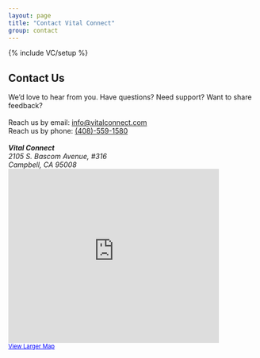 ```yaml
---
layout: page
title: "Contact Vital Connect"
group: contact
---
```

{% include VC/setup %}

Contact Us
----------
<div class="row">
	<div class="span5">
		We’d love to hear from you. Have questions? Need support? Want to share feedback?<br/><br/>
		Reach us by email: <a href="mailto:infor@vitalconnect.com?subject=feedback">info@vitalconnect.com</a><br/>
		Reach us by phone: <a href="tel:+14085591580">(408)-559-1580</a><br/>
		<br/>
		<address>
		<strong>Vital Connect</strong><br/>
		2105 S. Bascom Avenue, #316<br/>
		Campbell, CA 95008<br/>
		</address>
	</div>
	<div class="span5">
		<iframe width="425" height="350" frameborder="0" scrolling="no" marginheight="0" marginwidth="0" src="http://maps.google.com/maps?f=q&amp;source=s_q&amp;hl=en&amp;geocode=&amp;q=2105+S+Bascom+Ave,+Campbell,+CA+95008&amp;aq=0&amp;oq=21&amp;sll=37.285134,-121.932964&amp;sspn=0.006991,0.016469&amp;ie=UTF8&amp;hq=&amp;hnear=2105+S+Bascom+Ave,+Campbell,+California+95008&amp;t=m&amp;z=14&amp;iwloc=A&amp;output=embed"></iframe><br /><small><a href="http://maps.google.com/maps?f=q&amp;source=embed&amp;hl=en&amp;geocode=&amp;q=2105+S+Bascom+Ave,+Campbell,+CA+95008&amp;aq=0&amp;oq=21&amp;sll=37.285134,-121.932964&amp;sspn=0.006991,0.016469&amp;ie=UTF8&amp;hq=&amp;hnear=2105+S+Bascom+Ave,+Campbell,+California+95008&amp;t=m&amp;z=14&amp;iwloc=A" style="color:#0000FF;text-align:left">View Larger Map</a></small>
	</div>
</div>
